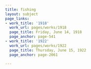 ```yaml
---
title: fishing
layout: subject
page_links:
- work_title: '1918'
  work_url: pages/works/1918
  page_title: Friday, June 14, 1918
  page_anchor: page-541
- work_title: '1922'
  work_url: pages/works/1922
  page_title: Thursday, June 15, 1922
  page_anchor: page-2061

---
```


